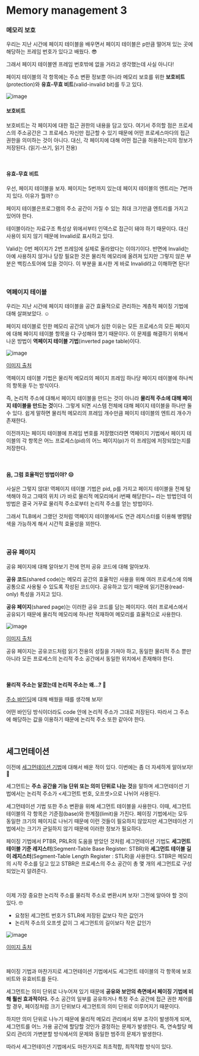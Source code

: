 # Memory management 3

### 메모리 보호

우리는 지난 시간에 페이지 테이블을 배우면서 페이지 테이블은 p만큼 떨어져 있는 곳에 해당하는 프레임 번호가 있다고 배웠다. 😎

그래서 페이지 테이블엔 프레임 번호밖에 없을 거라고 생각했는데 사실 아니다! 

페이지 테이블의 각 항목에는 주소 변환 정보뿐 아니라 메모리 보호를 위한 **보호비트**(protection)와 **유효-무효 비트**(valid-invalid bit)를 두고 있다.

![image](https://user-images.githubusercontent.com/62419307/115959973-ea7a2080-a549-11eb-90d7-daac3075f031.png)

#### 보호비트

보호비트는 각 페이지에 대한 접근 권한의 내용을 담고 있다. 여기서 주의할 점은 프로세스의 주소공간은 그 프로세스 자신만 접근할 수 있기 때문에 어떤 프로세스마다의 접근 권한을 의미하는 것이 아니다. 대신, 각 페이지에 대해 어떤 접근을 허용하는지의 정보가 저장된다. (읽기-쓰기, 읽기 전용)

<br>

#### 유효-무효 비트

우선, 페이지 테이블을 보자. 페이지는 5번까지 있는데 페이지 테이블의 엔트리는 7번까지 있다. 이유가 뭘까? 🙄

페이지 테이블은프로그램의 주소 공간이 가질 수 있는 최대 크기만큼 엔트리를 가지고 있어야 한다.

테이블이라는 자료구조 특성상 위에서부터 인덱스로 접근이 돼야 하기 때문이다. 대신 사용이 되지 않기 때문에 Invalid로 표시하고 있다.

Valid는 0번 페이지가 2번 프레임에 실제로 올라왔다는 이야기이다. 반면에 Invalid는 아예 사용하지 않거나 당장 필요한 것은 물리적 메모리에 올려져 있지만 그렇지 않은 부분은 백킹스토어에 있을 것이다. 이 부분을 표시한 게 바로 Invalid라고 이해하면 된다!

<br>

### 역페이지 테이블

우리는 지난 시간에 페이지 테이블을 공간 효율적으로 관리하는 계층적 페이징 기법에 대해 살펴보았다. ☺

페이지 테이블로 인한 메모리 공간의 낭비가 심한 이유는 모든 프로세스의 모든 페이지에 대해 페이지 테이블 항목을 다 구성해야 했기 때문이다. 이 문제를 해결하기 위해서 나온 방법이 **역페이지 테이블 기법**(inverted page table)이다.

![image](https://user-images.githubusercontent.com/62419307/115960396-20b89f80-a54c-11eb-838a-c6ad214f6098.png)

[이미지 출처](https://devowen.com/258)

역페이지 테이블 기법은 물리적 메모리의 페이지 프레임 하나당 페이지 테이블에 하나씩의 항목을 두는 방식이다.

즉, 논리적 주소에 대해서 페이지 테이블을 만드는 것이 아니라 **물리적 주소에 대해 페이지 테이블을 만드는 것**이다. 그렇게 되면 시스템 전체에 대해 페이지 테이블을 하나만 둘 수 있다. 쉽게 말하면 물리적 메모리의 프레임 개수만큼 페이지 테이블의 엔트리 개수가 존재한다.

이전까지는 페이지 테이블에 프레임 번호를 저장했더라면 역페이지 기법에서 페이지 테이블의 각 항목은 어느 프로세스(pid)의 어느 페이지(p)가 이 프레임에 저장되었는지를 저장한다.

<br>

#### 음, 그럼 효율적인 방법이야? 😒

사실은 그렇지 않대! 역페이지 테이블 기법은 pid, p를 가지고 페이지 테이블을 전체 탐색해야 하고 그때의 위치 i가 바로 물리적 메모리에서 i번째 해당한다~ 라는 방법인데 이 방법은 결국 거꾸로 물리적 주소로부터 논리적 주소를 얻는 방법이다.

그래서 TLB에서 그랬던 것처럼 역페이지 테이블에서도 연관 레지스터를 이용해 병렬탐색을 가능하게 해서 시간적 효율성을 꾀한다.

<br>

### 공유 페이지

공유 페이지에 대해 알아보기 전에 먼저 공유 코드에 대해 알아보자.

**공유 코드**(shared code)는 메모리 공간의 효율적인 사용을 위해 여러 프로세스에 의해 공통으로 사용될 수 있도록 작성된 코드이다. 공유하고 있기 때문에 읽기전용(read-only) 특성을 가지고 있다.

**공유 페이지**(shared page)는 이러한 공유 코드를 담는 페이지다. 여러 프로세스에서 공유되기 때문에 물리적 메모리에 하나만 적재하여 메모리를 효율적으로 사용한다.

![image](https://user-images.githubusercontent.com/62419307/115960946-26fc4b00-a54f-11eb-8aeb-046cc6a512b1.png)

[이미지 출처](https://yangjaeleeblog.wordpress.com/2017/05/24/%EA%B3%B5%EC%9C%A0%EB%A9%94%EB%AA%A8%EB%A6%AC-%ED%8E%98%EC%9D%B4%EC%A7%80%ED%85%8C%EC%9D%B4%EB%B8%94-%EA%B5%AC%EC%A1%B0/)

공유 페이지는 공유코드처럼 읽기 전용의 성질을 가져야 하고, 동일한 물리적 주소 뿐만 아니라 모든 프로세스의 논리적 주소 공간에서 동일한 위치에서 존재해야 한다.

<br>

#### 물리적 주소는 알겠는데 논리적 주소는 왜...? 🤔

[주소 바인딩](https://github.com/hjyeon-n/BE_TIL/blob/master/%EC%9A%B4%EC%98%81%EC%B2%B4%EC%A0%9C_KOCW/14.%20Memory%20Management%201.md)에 대해 배웠을 때를 생각해 보자!

어떤 바인딩 방식이더라도 code 안에 논리적 주소가 그대로 저장된다. 따라서 그 주소에 해당하는 값을 이용하기 때문에 논리적 주소 또한 같아야 한다.

<br>

## 세그먼테이션

이전에 [세그먼테이션 기법](https://github.com/hjyeon-n/BE_TIL/blob/master/%EC%9A%B4%EC%98%81%EC%B2%B4%EC%A0%9C_KOCW/14.%20Memory%20Management%201.md)에 대해서 배운 적이 있다. 이번에는 좀 더 자세하게 알아보자! 🔎

세그먼트는 **주소 공간을 기능 단위 또는 의미 단위로 나눈 것**을 말하며 세그먼테이션 기법에서는 논리적 주소가 <세그먼트 번호, 오프셋>으로 나뉘어 사용된다.

세그먼테이션 기법 또한 주소 변환을 위해 세그먼트 테이블을 사용한다. 이때, 세그먼트 테이블의 각 항목은 기준점(base)와 한계점(limit)을 가진다. 페이징 기법에서는 모두 동일한 크기의 페이지로 나뉘기 때문에 이런 것들이 필요하지 않았지만 세그먼테이션 기법에서는 크기가 균일하지 않기 때문에 이러한 정보가 필요하다.

페이징 기법에서 PTBR, PRLR의 도움을 받았던 것처럼 세그먼테이션 기법도 **세그먼트 테이블 기준 레지스터**(Segment-Table Base Register: STBR)와 **세그먼트 테이블 길이 레지스터**(Segment-Table Length Register : STLR)을 사용한다. STBR은 메모리의 시작 주소를 담고 있고 STBR은 프로세스의 주소 공간이 총 몇 개의 세그먼트로 구성되었는지 알려준다.

<br>

이제 가장 중요한 논리적 주소를 물리적 주소로 변환시켜 보자! 그전에 알아야 할 것이 있다. 🤓

+ 요청된 세그먼트 번호가 STLR에 저장된 값보다 작은 값인가
+ 논리적 주소의 오프셋 값이 그 세그먼트의 길이보다 작은 값인가

![image](https://user-images.githubusercontent.com/62419307/115962176-164ed380-a555-11eb-9521-7d3e2c0bf861.png)

[이미지 출처](https://wansook0316.github.io/cs/os/2020/04/06/%EC%9A%B4%EC%98%81%EC%B2%B4%EC%A0%9C-%EC%A0%95%EB%A6%AC-15-%EC%84%B8%EA%B7%B8%EB%A9%98%ED%85%8C%EC%9D%B4%EC%85%98.html)

<br>

페이징 기법과 마찬가지로 세그먼테이션 기법에서도 세그먼트 테이블의 각 항목에 보호비트와 유효비트를 둔다.

세그먼트는 의미 단위로 나누어져 있기 때문에 **공유와 보안의 측면에서 페이징 기법에 비해 훨씬 효과적이다.** 주소 공간의 일부를 공유하거나 특정 주소 공간에 접근 권한 제어를 할 경우, 페이징처럼 크기 단위보다 세그먼트의 의미 단위로 이루어지기 때문이다.

하지만 의미 단위로 나누기 때문에 물리적 메모리 관리에서 외부 조각이 발생하게 되며, 세그먼트를 어느 가용 공간에 할당할 것인가 결정하는 문제가 발생한다. 즉, 연속할당 메모리 관리의 가변분할 방식에서의 문제와 동일한 범주의 문제가 발생한다.

따라서 세그먼테이션 기법에서도 마찬가지로 최초적합, 최적적합 방식이 있다.
